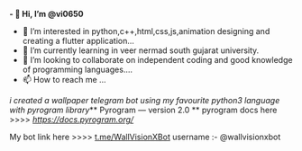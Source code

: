 **- 👋 Hi, I’m @vi0650**
- 👀 I’m interested in python,c++,html,css,js,animation designing and creating a flutter application...
- 🌱 I’m currently learning in veer nermad south gujarat university.
- 💞️ I’m looking to collaborate on independent coding and good knowledge of programming languages....
- 📫 How to reach me ...

<!---
vi0650/vi0650 is a ✨ special ✨ repository because its `README.md` (this file) appears on your GitHub profile.
You can click the Preview link to take a look at your changes.
--->


_i created a wallpaper telegram bot using my favourite python3 language with pyrogram library_** Pyrogram — version 2.0 ** 
pyrogram docs here >>>> _https://docs.pyrogram.org/_

My bot link here >>>> [t.me/WallVisionXBot](url)
username :- @wallvisionxbot
